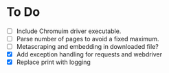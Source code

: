 # To Do

- [ ] Include Chromuim driver executable.
- [ ] Parse number of pages to avoid a fixed maximum.
- [ ] Metascraping and embedding in downloaded file?
- [X] Add exception handling for requests and webdriver
- [X] Replace print with logging
